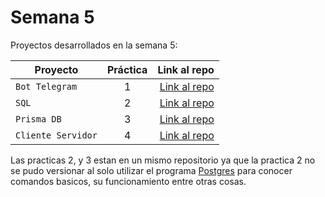 # Semana 5 

Proyectos desarrollados en la semana 5:

| Proyecto | Práctica | Link al repo |
| ------------- |:-------------:| -----:|
|`Bot Telegram`|1|[Link al repo](https://github.com/iRetr0o/FizzBuzz)|
|`SQL`|2|[Link al repo](https://github.com/iRetr0o/Prisma_DB)|
|`Prisma DB`|3|[Link al repo](https://github.com/iRetr0o/Prisma_DB)|
|`Cliente Servidor`|4|[Link al repo](https://github.com/iRetr0o/client-launchx)|

Las practicas 2, y 3 estan en un mismo repositorio ya que la practica 2 no se pudo versionar al solo utilizar el programa [Postgres](https://www.postgresql.org/download/) para conocer comandos basicos, su funcionamiento entre otras cosas.
